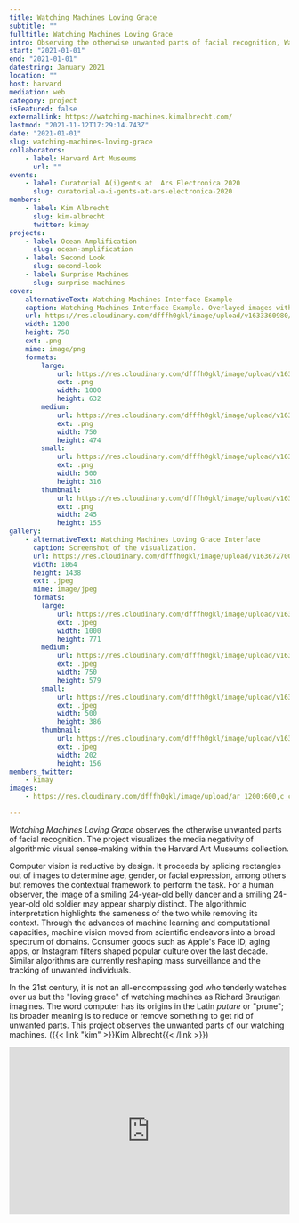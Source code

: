 ```yaml
---
title: Watching Machines Loving Grace
subtitle: ""
fulltitle: Watching Machines Loving Grace
intro: Observing the otherwise unwanted parts of facial recognition, Watching Machines Loving Grace visualizes the reductiveness of algorithmic visual sense-making.
start: "2021-01-01"
end: "2021-01-01"
datestring: January 2021
location: ""
host: harvard
mediation: web
category: project
isFeatured: false
externalLink: https://watching-machines.kimalbrecht.com/
lastmod: "2021-11-12T17:29:14.743Z"
date: "2021-01-01"
slug: watching-machines-loving-grace
collaborators:
    - label: Harvard Art Museums
      url: ""
events:
    - label: Curatorial A(i)gents at  Ars Electronica 2020
      slug: curatorial-a-i-gents-at-ars-electronica-2020
members:
    - label: Kim Albrecht
      slug: kim-albrecht
      twitter: kimay
projects:
    - label: Ocean Amplification
      slug: ocean-amplification
    - label: Second Look
      slug: second-look
    - label: Surprise Machines
      slug: surprise-machines
cover:
    alternativeText: Watching Machines Interface Example
    caption: Watching Machines Interface Example. Overlayed images with cutout faces.
    url: https://res.cloudinary.com/dfffh0gkl/image/upload/v1633360980/watching_machines_kim_albrecht_harvard_art_museums_min_1be7c7efa8.png
    width: 1200
    height: 758
    ext: .png
    mime: image/png
    formats:
        large:
            url: https://res.cloudinary.com/dfffh0gkl/image/upload/v1633360981/large_watching_machines_kim_albrecht_harvard_art_museums_min_1be7c7efa8.png
            ext: .png
            width: 1000
            height: 632
        medium:
            url: https://res.cloudinary.com/dfffh0gkl/image/upload/v1633360982/medium_watching_machines_kim_albrecht_harvard_art_museums_min_1be7c7efa8.png
            ext: .png
            width: 750
            height: 474
        small:
            url: https://res.cloudinary.com/dfffh0gkl/image/upload/v1633360982/small_watching_machines_kim_albrecht_harvard_art_museums_min_1be7c7efa8.png
            ext: .png
            width: 500
            height: 316
        thumbnail:
            url: https://res.cloudinary.com/dfffh0gkl/image/upload/v1633360980/thumbnail_watching_machines_kim_albrecht_harvard_art_museums_min_1be7c7efa8.png
            ext: .png
            width: 245
            height: 155
gallery:
    - alternativeText: Watching Machines Loving Grace Interface
      caption: Screenshot of the visualization.
      url: https://res.cloudinary.com/dfffh0gkl/image/upload/v1636727005/watchingmachines1_ed69233a7b.jpg
      width: 1864
      height: 1438
      ext: .jpeg
      mime: image/jpeg
      formats:
        large:
            url: https://res.cloudinary.com/dfffh0gkl/image/upload/v1636727006/large_watchingmachines1_ed69233a7b.jpg
            ext: .jpeg
            width: 1000
            height: 771
        medium:
            url: https://res.cloudinary.com/dfffh0gkl/image/upload/v1636727006/medium_watchingmachines1_ed69233a7b.jpg
            ext: .jpeg
            width: 750
            height: 579
        small:
            url: https://res.cloudinary.com/dfffh0gkl/image/upload/v1636727006/small_watchingmachines1_ed69233a7b.jpg
            ext: .jpeg
            width: 500
            height: 386
        thumbnail:
            url: https://res.cloudinary.com/dfffh0gkl/image/upload/v1636727005/thumbnail_watchingmachines1_ed69233a7b.jpg
            ext: .jpeg
            width: 202
            height: 156
members_twitter:
    - kimay
images:
    - https://res.cloudinary.com/dfffh0gkl/image/upload/ar_1200:600,c_crop/c_limit,h_1200,w_600/v1633360980/watching_machines_kim_albrecht_harvard_art_museums_min_1be7c7efa8.png

---
```

*Watching Machines Loving Grace* observes the otherwise unwanted parts of facial recognition. The project visualizes the media negativity of algorithmic visual sense-making within the Harvard Art Museums collection.

Computer vision is reductive by design. It proceeds by splicing rectangles out of images to determine age, gender, or facial expression, among others but removes the contextual framework to perform the task. For a human observer, the image of a smiling 24-year-old belly dancer and a smiling 24-year-old old soldier may appear sharply distinct. The algorithmic interpretation highlights the sameness of the two while removing its context. Through the advances of machine learning and computational capacities, machine vision moved from scientific endeavors into a broad spectrum of domains. Consumer goods such as Apple's Face ID, aging apps, or Instagram filters shaped popular culture over the last decade. Similar algorithms are currently reshaping mass surveillance and the tracking of unwanted individuals. 

In the 21st century, it is not an all-encompassing god who tenderly watches over us but the "loving grace" of watching machines as Richard Brautigan imagines. The word computer has its origins in the Latin *putare* or "prune"; its broader meaning is to reduce or remove something to get rid of unwanted parts. This project observes the unwanted parts of our watching machines. ({{< link "kim" >}}Kim Albrecht{{< /link >}})

<iframe width="100%" height="300" src="https://www.youtube.com/embed/f-S6oMVYLSY" frameborder="0" allow="accelerometer; autoplay; encrypted-media; gyroscope; picture-in-picture" allowfullscreen></iframe><br/><br/>